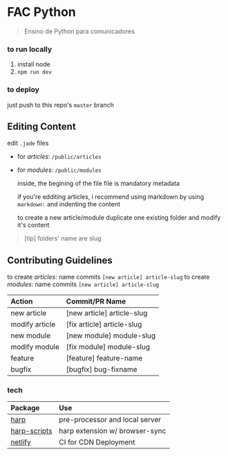 # FAC Python
> Ensino de Python para comunicadores

### to run locally
1. install node
2. `npm run dev`

### to deploy
just push to this repo's `master` branch


## Editing Content

edit `.jade` files
* for *articles*: `/public/articles`
* for *modules*: `/public/modules`
	
	inside, the begining of the file file is mandatory metadata
	
	if you're edditing articles, i recommend using markdown by using `markdown:` and indenting the content
	
	to create a new article/module duplicate one existing folder and modify it's content

> [tip] folders' name are slug


## Contributing Guidelines

to create *articles*: name commits `[new article] article-slug`
to create *modules*: name commits `[new article] article-slug`

| Action                 | Commit/PR Name                |
|:-----------------------|:------------------------------|
| new article            | [new article] article-slug    |
| modify article         | [fix article] article-slug    |
| new module             | [new module] module-slug      |
| modify module          | [fix module] module-slug      |
| feature                | [feature] feature-name        |
| bugfix                 | [bugfix] bug-fixname          |



### tech

| Package                                                     | Use
|:------------------------------------------------------------|:-------------------------------|
| [harp](http://harpjs.com)                                   | pre-processor and local server |
| [harp-scripts](http://github.com/leonardodino/harp-scripts) | harp extension w/ browser-sync |
| [netlify](https://www.netlify.com/)                         | CI for CDN Deployment          |
